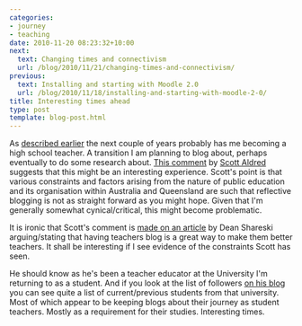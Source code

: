 ```yaml
---
categories:
- journey
- teaching
date: 2010-11-20 08:23:32+10:00
next:
  text: Changing times and connectivism
  url: /blog/2010/11/21/changing-times-and-connectivism/
previous:
  text: Installing and starting with Moodle 2.0
  url: /blog/2010/11/18/installing-and-starting-with-moodle-2-0/
title: Interesting times ahead
type: post
template: blog-post.html
---
```

As [described earlier](/blog/2010/11/12/a-turning-point/#toward) the next couple of years probably has me becoming a high school teacher. A transition I am planning to blog about, perhaps eventually to do some research about. [This comment](http://www.huffingtonpost.com/social/Scot_Aldred/how-to-make-better-teache_b_783392_67949353.html) by [Scott Aldred](http://e-learning-engagement.blogspot.com/) suggests that this might be an interesting experience. Scott's point is that various constraints and factors arising from the nature of public education and its organisation within Australia and Queensland are such that reflective blogging is not as straight forward as you might hope. Given that I'm generally somewhat cynical/critical, this might become problematic.

It is ironic that Scott's comment is [made on an article](http://www.huffingtonpost.com/dean-shareski/how-to-make-better-teache_b_783392.html) by Dean Shareski arguing/stating that having teachers blog is a great way to make them better teachers. It shall be interesting if I see evidence of the constraints Scott has seen.

He should know as he's been a teacher educator at the University I'm returning to as a student. And if you look at the list of followers [on his blog](http://e-learning-engagement.blogspot.com/) you can see quite a list of current/previous students from that university. Most of which appear to be keeping blogs about their journey as student teachers. Mostly as a requirement for their studies. Interesting times.